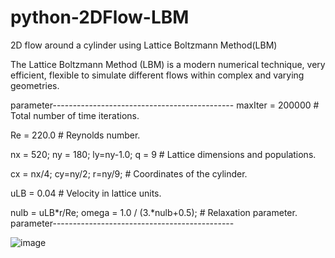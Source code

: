 # python-2DFlow-LBM
2D flow around a cylinder using Lattice Boltzmann Method(LBM)

The Lattice Boltzmann Method (LBM) is a modern numerical technique, very efficient, 
flexible to simulate different flows within complex and varying geometries.


parameter---------------------------------------------
maxIter = 200000 # Total number of time iterations.

Re      = 220.0  # Reynolds number.

nx = 520; ny = 180; ly=ny-1.0; q = 9 # Lattice dimensions and populations.

cx = nx/4; cy=ny/2; r=ny/9;          # Coordinates of the cylinder.

uLB     = 0.04                       # Velocity in lattice units.

nulb    = uLB*r/Re; omega = 1.0 / (3.*nulb+0.5); # Relaxation parameter.
parameter---------------------------------------------


![image](https://github.com/weisting-sinica/python-2DFlow-LBM/blob/master/lbmFlowAroundCylinder.gif)
